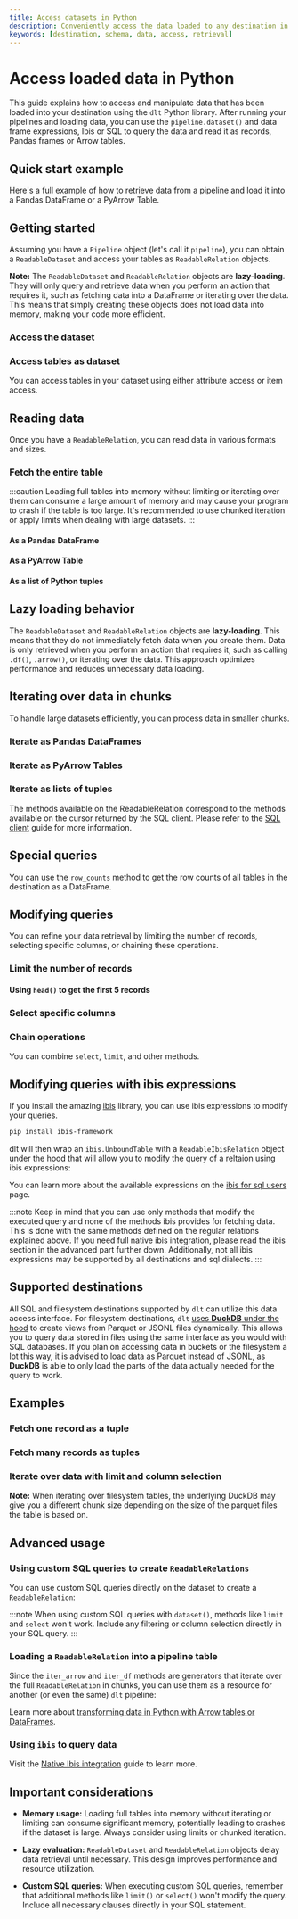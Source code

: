 ```yaml
---
title: Access datasets in Python
description: Conveniently access the data loaded to any destination in Python
keywords: [destination, schema, data, access, retrieval]
---
```


# Access loaded data in Python

This guide explains how to access and manipulate data that has been loaded into your destination using the `dlt` Python library. After running your pipelines and loading data, you can use the `pipeline.dataset()` and data frame expressions, Ibis or SQL to query the data and read it as records, Pandas frames or Arrow tables.

## Quick start example

Here's a full example of how to retrieve data from a pipeline and load it into a Pandas DataFrame or a PyArrow Table.

<!--@@@DLT_SNIPPET ./dataset_snippets/dataset_snippets.py::quick_start_example-->

## Getting started

Assuming you have a `Pipeline` object (let's call it `pipeline`), you can obtain a `ReadableDataset` and access your tables as `ReadableRelation` objects.

**Note:** The `ReadableDataset` and `ReadableRelation` objects are **lazy-loading**. They will only query and retrieve data when you perform an action that requires it, such as fetching data into a DataFrame or iterating over the data. This means that simply creating these objects does not load data into memory, making your code more efficient.


### Access the dataset

<!--@@@DLT_SNIPPET ./dataset_snippets/dataset_snippets.py::getting_started-->

### Access tables as dataset

You can access tables in your dataset using either attribute access or item access.

<!--@@@DLT_SNIPPET ./dataset_snippets/dataset_snippets.py::accessing_tables-->

## Reading data

Once you have a `ReadableRelation`, you can read data in various formats and sizes.

### Fetch the entire table

:::caution
Loading full tables into memory without limiting or iterating over them can consume a large amount of memory and may cause your program to crash if the table is too large. It's recommended to use chunked iteration or apply limits when dealing with large datasets. 
:::

#### As a Pandas DataFrame

<!--@@@DLT_SNIPPET ./dataset_snippets/dataset_snippets.py::fetch_entire_table_df-->

#### As a PyArrow Table

<!--@@@DLT_SNIPPET ./dataset_snippets/dataset_snippets.py::fetch_entire_table_arrow-->

#### As a list of Python tuples

<!--@@@DLT_SNIPPET ./dataset_snippets/dataset_snippets.py::fetch_entire_table_fetchall-->

## Lazy loading behavior

The `ReadableDataset` and `ReadableRelation` objects are **lazy-loading**. This means that they do not immediately fetch data when you create them. Data is only retrieved when you perform an action that requires it, such as calling `.df()`, `.arrow()`, or iterating over the data. This approach optimizes performance and reduces unnecessary data loading.

## Iterating over data in chunks

To handle large datasets efficiently, you can process data in smaller chunks.

### Iterate as Pandas DataFrames

<!--@@@DLT_SNIPPET ./dataset_snippets/dataset_snippets.py::iterating_df_chunks-->

### Iterate as PyArrow Tables

<!--@@@DLT_SNIPPET ./dataset_snippets/dataset_snippets.py::iterating_arrow_chunks-->

### Iterate as lists of tuples

<!--@@@DLT_SNIPPET ./dataset_snippets/dataset_snippets.py::iterating_fetch_chunks-->

The methods available on the ReadableRelation correspond to the methods available on the cursor returned by the SQL client. Please refer to the [SQL client](./sql-client.md#supported-methods-on-the-cursor) guide for more information.

## Special queries

You can use the `row_counts` method to get the row counts of all tables in the destination as a DataFrame.

<!--@@@DLT_SNIPPET ./dataset_snippets/dataset_snippets.py::row_counts-->

## Modifying queries

You can refine your data retrieval by limiting the number of records, selecting specific columns, or chaining these operations.

### Limit the number of records

<!--@@@DLT_SNIPPET ./dataset_snippets/dataset_snippets.py::limiting_records-->

#### Using `head()` to get the first 5 records

<!--@@@DLT_SNIPPET ./dataset_snippets/dataset_snippets.py::head_records-->

### Select specific columns

<!--@@@DLT_SNIPPET ./dataset_snippets/dataset_snippets.py::select_columns-->

### Chain operations

You can combine `select`, `limit`, and other methods.

<!--@@@DLT_SNIPPET ./dataset_snippets/dataset_snippets.py::chain_operations-->

## Modifying queries with ibis expressions

If you install the amazing [ibis](https://ibis-project.org/) library, you can use ibis expressions to modify your queries.

```sh
pip install ibis-framework
```

dlt will then wrap an `ibis.UnboundTable` with a `ReadableIbisRelation` object under the hood that will allow you to modify the query of a reltaion using ibis expressions:

<!--@@@DLT_SNIPPET ./dataset_snippets/dataset_snippets.py::ibis_expressions-->

You can learn more about the available expressions on the [ibis for sql users](https://ibis-project.org/tutorials/ibis-for-sql-users) page. 

:::note
Keep in mind that you can use only methods that modify the executed query and none of the methods ibis provides for fetching data. This is done with the same methods defined on the regular relations explained above. If you need full native ibis integration, please read the ibis section in the advanced part further down. Additionally, not all ibis expressions may be supported by all destinations and sql dialects.
:::

## Supported destinations

All SQL and filesystem destinations supported by `dlt` can utilize this data access interface. For filesystem destinations, `dlt` [uses **DuckDB** under the hood](./sql-client.md#the-filesystem-sql-client) to create views from Parquet or JSONL files dynamically. This allows you to query data stored in files using the same interface as you would with SQL databases. If you plan on accessing data in buckets or the filesystem a lot this way, it is advised to load data as Parquet instead of JSONL, as **DuckDB** is able to only load the parts of the data actually needed for the query to work.

## Examples

### Fetch one record as a tuple

<!--@@@DLT_SNIPPET ./dataset_snippets/dataset_snippets.py::fetch_one-->

### Fetch many records as tuples

<!--@@@DLT_SNIPPET ./dataset_snippets/dataset_snippets.py::fetch_many-->

### Iterate over data with limit and column selection

**Note:** When iterating over filesystem tables, the underlying DuckDB may give you a different chunk size depending on the size of the parquet files the table is based on.

<!--@@@DLT_SNIPPET ./dataset_snippets/dataset_snippets.py::iterating_with_limit_and_select-->

## Advanced usage

### Using custom SQL queries to create `ReadableRelations`

You can use custom SQL queries directly on the dataset to create a `ReadableRelation`:

<!--@@@DLT_SNIPPET ./dataset_snippets/dataset_snippets.py::custom_sql-->

:::note
When using custom SQL queries with `dataset()`, methods like `limit` and `select` won't work. Include any filtering or column selection directly in your SQL query.
:::


### Loading a `ReadableRelation` into a pipeline table

Since the `iter_arrow` and `iter_df` methods are generators that iterate over the full `ReadableRelation` in chunks, you can use them as a resource for another (or even the same) `dlt` pipeline:

<!--@@@DLT_SNIPPET ./dataset_snippets/dataset_snippets.py::loading_to_pipeline-->

Learn more about [transforming data in Python with Arrow tables or DataFrames](../../dlt-ecosystem/transformations/python).

### Using `ibis` to query data

Visit the [Native Ibis integration](./ibis-backend.md) guide to learn more.

## Important considerations

- **Memory usage:** Loading full tables into memory without iterating or limiting can consume significant memory, potentially leading to crashes if the dataset is large. Always consider using limits or chunked iteration.

- **Lazy evaluation:** `ReadableDataset` and `ReadableRelation` objects delay data retrieval until necessary. This design improves performance and resource utilization.

- **Custom SQL queries:** When executing custom SQL queries, remember that additional methods like `limit()` or `select()` won't modify the query. Include all necessary clauses directly in your SQL statement.

